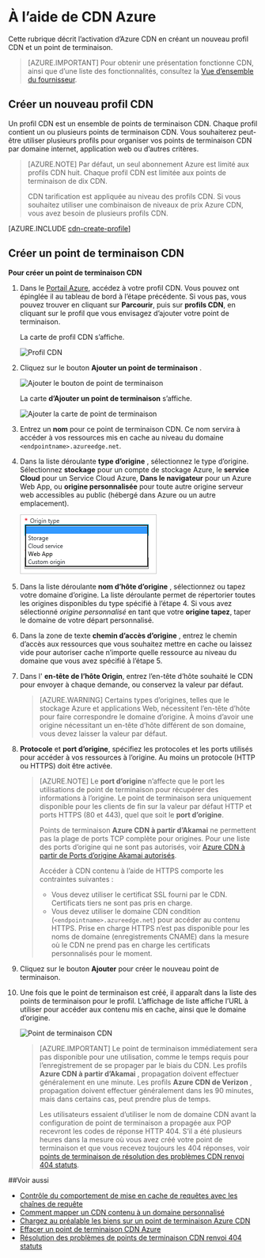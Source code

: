 <properties
     pageTitle="À l’aide d’Azure CDN | Microsoft Azure"
     description="Cette rubrique vous explique comment activer le réseau de remise de contenu (CDN) pour Azure. Le didacticiel décrit la création d’un nouveau profil CDN et un point de terminaison."
     services="cdn"
     documentationCenter=""
     authors="camsoper"
     manager="erikre"
     editor=""/>
<tags
     ms.service="cdn"
     ms.workload="media"
     ms.tgt_pltfrm="na"
     ms.devlang="na"
     ms.topic="get-started-article"
     ms.date="07/28/2016" 
     ms.author="casoper"/>

# <a name="using-azure-cdn"></a>À l’aide de CDN Azure  

Cette rubrique décrit l’activation d’Azure CDN en créant un nouveau profil CDN et un point de terminaison.

>[AZURE.IMPORTANT] Pour obtenir une présentation fonctionne CDN, ainsi que d’une liste des fonctionnalités, consultez la [Vue d’ensemble du fournisseur](./cdn-overview.md).

## <a name="create-a-new-cdn-profile"></a>Créer un nouveau profil CDN

Un profil CDN est un ensemble de points de terminaison CDN.  Chaque profil contient un ou plusieurs points de terminaison CDN.  Vous souhaiterez peut-être utiliser plusieurs profils pour organiser vos points de terminaison CDN par domaine internet, application web ou d’autres critères.

> [AZURE.NOTE] Par défaut, un seul abonnement Azure est limité aux profils CDN huit. Chaque profil CDN est limitée aux points de terminaison de dix CDN.
>
> CDN tarification est appliquée au niveau des profils CDN. Si vous souhaitez utiliser une combinaison de niveaux de prix Azure CDN, vous avez besoin de plusieurs profils CDN.

[AZURE.INCLUDE [cdn-create-profile](../../includes/cdn-create-profile.md)]

## <a name="create-a-new-cdn-endpoint"></a>Créer un point de terminaison CDN

**Pour créer un point de terminaison CDN**

1. Dans le [Portail Azure](https://portal.azure.com), accédez à votre profil CDN.  Vous pouvez ont épinglée il au tableau de bord à l’étape précédente.  Si vous pas, vous pouvez trouver en cliquant sur **Parcourir**, puis sur **profils CDN**, en cliquant sur le profil que vous envisagez d’ajouter votre point de terminaison.

    La carte de profil CDN s’affiche.

    ![Profil CDN][cdn-profile-settings]

2. Cliquez sur le bouton **Ajouter un point de terminaison** .

    ![Ajouter le bouton de point de terminaison][cdn-new-endpoint-button]

    La carte **d’Ajouter un point de terminaison** s’affiche.

    ![Ajouter la carte de point de terminaison][cdn-add-endpoint]

3. Entrez un **nom** pour ce point de terminaison CDN.  Ce nom servira à accéder à vos ressources mis en cache au niveau du domaine `<endpointname>.azureedge.net`.

4. Dans la liste déroulante **type d’origine** , sélectionnez le type d’origine.  Sélectionnez **stockage** pour un compte de stockage Azure, le **service Cloud** pour un Service Cloud Azure, **Dans le navigateur** pour un Azure Web App, ou **origine personnalisée** pour toute autre origine serveur web accessibles au public (hébergé dans Azure ou un autre emplacement).

    ![Type d’origine CDN](./media/cdn-create-new-endpoint/cdn-origin-type.png)
        
5. Dans la liste déroulante **nom d’hôte d’origine** , sélectionnez ou tapez votre domaine d’origine.  La liste déroulante permet de répertorier toutes les origines disponibles du type spécifié à l’étape 4.  Si vous avez sélectionné *origine personnalisé* en tant que votre **origine tapez**, taper le domaine de votre départ personnalisé.

6. Dans la zone de texte **chemin d’accès d’origine** , entrez le chemin d’accès aux ressources que vous souhaitez mettre en cache ou laissez vide pour autoriser cache n’importe quelle ressource au niveau du domaine que vous avez spécifié à l’étape 5.

7. Dans l' **en-tête de l’hôte Origin**, entrez l’en-tête d’hôte souhaité le CDN pour envoyer à chaque demande, ou conservez la valeur par défaut.

    > [AZURE.WARNING] Certains types d’origines, telles que le stockage Azure et applications Web, nécessitent l’en-tête d’hôte pour faire correspondre le domaine d’origine. À moins d’avoir une origine nécessitant un en-tête d’hôte différent de son domaine, vous devez laisser la valeur par défaut.

8. **Protocole** et **port d’origine**, spécifiez les protocoles et les ports utilisés pour accéder à vos ressources à l’origine.  Au moins un protocole (HTTP ou HTTPS) doit être activée.
    
    > [AZURE.NOTE] Le **port d’origine** n’affecte que le port les utilisations de point de terminaison pour récupérer des informations à l’origine.  Le point de terminaison sera uniquement disponible pour les clients de fin sur la valeur par défaut HTTP et ports HTTPS (80 et 443), quel que soit le **port d’origine**.  
    >
    > Points de terminaison **Azure CDN à partir d’Akamai** ne permettent pas la plage de ports TCP complète pour origines.  Pour une liste des ports d’origine qui ne sont pas autorisés, voir [Azure CDN à partir de Ports d’origine Akamai autorisés](https://msdn.microsoft.com/library/mt757337.aspx).  
    >
    > Accéder à CDN contenu à l’aide de HTTPS comporte les contraintes suivantes :
    > 
    > - Vous devez utiliser le certificat SSL fourni par le CDN. Certificats tiers ne sont pas pris en charge.
    > - Vous devez utiliser le domaine CDN condition (`<endpointname>.azureedge.net`) pour accéder au contenu HTTPS. Prise en charge HTTPS n’est pas disponible pour les noms de domaine (enregistrements CNAME) dans la mesure où le CDN ne prend pas en charge les certificats personnalisés pour le moment.

9. Cliquez sur le bouton **Ajouter** pour créer le nouveau point de terminaison.

10. Une fois que le point de terminaison est créé, il apparaît dans la liste des points de terminaison pour le profil. L’affichage de liste affiche l’URL à utiliser pour accéder aux contenu mis en cache, ainsi que le domaine d’origine.

    ![Point de terminaison CDN][cdn-endpoint-success]

    > [AZURE.IMPORTANT] Le point de terminaison immédiatement sera pas disponible pour une utilisation, comme le temps requis pour l’enregistrement de se propager par le biais du CDN.  Les profils <b>Azure CDN à partir d’Akamai</b> , propagation doivent effectuer généralement en une minute.  Les profils <b>Azure CDN de Verizon</b> , propagation doivent effectuer généralement dans les 90 minutes, mais dans certains cas, peut prendre plus de temps.
    >    
    > Les utilisateurs essaient d’utiliser le nom de domaine CDN avant la configuration de point de terminaison a propagée aux POP recevront les codes de réponse HTTP 404.  S’il a été plusieurs heures dans la mesure où vous avez créé votre point de terminaison et que vous recevez toujours les 404 réponses, voir [points de terminaison de résolution des problèmes CDN renvoi 404 statuts](cdn-troubleshoot-endpoint.md).


##<a name="see-also"></a>Voir aussi
- [Contrôle du comportement de mise en cache de requêtes avec les chaînes de requête](cdn-query-string.md)
- [Comment mapper un CDN contenu à un domaine personnalisé](cdn-map-content-to-custom-domain.md)
- [Chargez au préalable les biens sur un point de terminaison Azure CDN](cdn-preload-endpoint.md)
- [Effacer un point de terminaison CDN Azure](cdn-purge-endpoint.md)
- [Résolution des problèmes de points de terminaison CDN renvoi 404 statuts](cdn-troubleshoot-endpoint.md)

[cdn-profile-settings]: ./media/cdn-create-new-endpoint/cdn-profile-settings.png
[cdn-new-endpoint-button]: ./media/cdn-create-new-endpoint/cdn-new-endpoint-button.png
[cdn-add-endpoint]: ./media/cdn-create-new-endpoint/cdn-add-endpoint.png
[cdn-endpoint-success]: ./media/cdn-create-new-endpoint/cdn-endpoint-success.png
